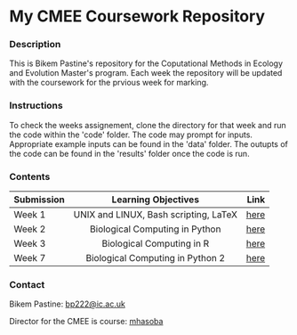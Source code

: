 # My CMEE Coursework Repository

### Description
This is Bikem Pastine's repository for the Coputational Methods in Ecology and Evolution Master's program. Each week the repository will be updated with the coursework for the prvious week for marking. 

### Instructions
To check the weeks assignement, clone the directory for that week and run the code within the 'code' folder. The code may prompt for inputs. Appropriate example inputs can be found in the 'data' folder. The outupts of the code can be found in the 'results' folder once the code is run. 

### Contents
| Submission  |      Learning Objectives      |  Link |
|----------|:-------------:|------:|
| Week 1 |  UNIX and LINUX, Bash scripting, LaTeX | [here](https://github.com/bikempastine/CMEECourseWork/tree/main/week1) |
| Week 2 |   Biological Computing in Python    |   [here](https://github.com/bikempastine/CMEECourseWork/tree/main/week2) |
| Week 3 |   Biological Computing in R   |   [here](https://github.com/bikempastine/CMEECourseWork/tree/main/week3) |
| Week 7 |   Biological Computing in Python 2    |   [here](https://github.com/bikempastine/CMEECourseWork/tree/main/week7) |

### Contact
Bikem Pastine: bp222@ic.ac.uk

Director for the CMEE is course: [mhasoba](https://github.com/mhasoba/TheMulQuaBio)
